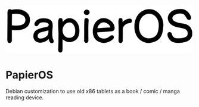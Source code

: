 ![logo](./.github/readme/title.png)

# PapierOS
Debian customization to use old x86 tablets as a book / comic / manga reading device.